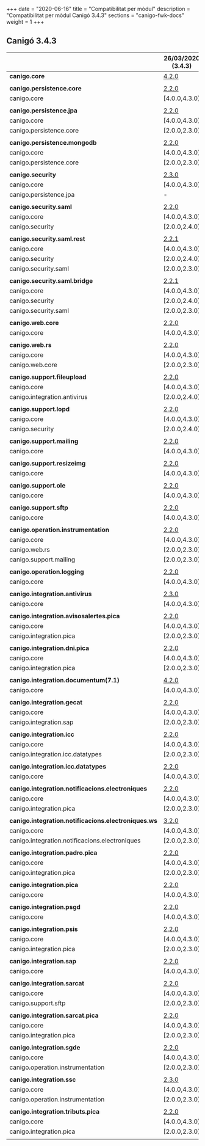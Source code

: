 +++
date        = "2020-06-16"
title       = "Compatibilitat per mòdul"
description = "Compatibilitat per mòdul Canigó 3.4.3"
sections    = "canigo-fwk-docs"
weight      = 1
+++

## Canigó 3.4.3

|                                                   		| 26/03/2020 (3.4.3)																															|
|---------------------------------------------------		|-----------------------------------------------------------------------------		|
| **canigo.core**                                   		| [4.2.0](/canigo-fwk-docs/documentacio-llibreries/canigo.core/4.2.0/) 								|
|                                                   		|               																																	|
| **canigo.persistence.core**                        		| [2.2.0](/canigo-fwk-docs/documentacio-llibreries/canigo.persistence.core/2.2.0/) |
| canigo.core                                       		| [4.0.0,4.3.0)  																																	|
|                                                   		|               																																	|
| **canigo.persistence.jpa**                         		| [2.2.0](/canigo-fwk-docs/documentacio-llibreries/canigo.persistence.jpa/2.2.0/)			|
| canigo.core                                       		| [4.0.0,4.3.0)  																																	|
| canigo.persistence.core                           		| [2.0.0,2.3.0)  																																	|
|                                                   		|               																																	|
| **canigo.persistence.mongodb**                     		| [2.2.0](/canigo-fwk-docs/documentacio-llibreries/canigo.persistence.mongodb/2.2.0/)          																																	|
| canigo.core                                       		| [4.0.0,4.3.0)  																																	|
| canigo.persistence.core                           		| [2.0.0,2.3.0)  																																	|
|                                                   		|               																																	|
| **canigo.security**                                		| [2.3.0](/canigo-fwk-docs/documentacio-llibreries/canigo.security/2.3.0/) |
| canigo.core                                       		| [4.0.0,4.3.0)  																																	|
| canigo.persistence.jpa                             		| -             																																	|
|                                                   		|               																																	|
| **canigo.security.saml**                           		| [2.2.0](/canigo-fwk-docs/documentacio-llibreries/canigo.security.saml/2.2.0/) |
| canigo.core                                       		| [4.0.0,4.3.0)  																																	|
| canigo.security                                   		| [2.0.0,2.4.0) 																																	|
|                                                   		|               																																	|
| **canigo.security.saml.rest**                      		| [2.2.1](/canigo-fwk-docs/documentacio-llibreries/canigo.security.rest/2.3.0/)|
| canigo.core                                       		| [4.0.0,4.3.0)  																																	|
| canigo.security                                   		| [2.0.0,2.4.0) 																																	|
| canigo.security.saml                               		| [2.0.0,2.3.0) 																																	|
|                                                   		|               																																	|
| **canigo.security.saml.bridge**                    		| [2.2.1](/canigo-fwk-docs/documentacio-llibreries/canigo.security.bridge/2.3.0/)|
| canigo.core                                       		| [4.0.0,4.3.0)  																																	|
| canigo.security                                   		| [2.0.0,2.4.0) 																																	|
| canigo.security.saml                               		| [2.0.0,2.3.0) 																																	|
|                                                   		|               																																	|
| **canigo.web.core**                                		| [2.2.0](/canigo-fwk-docs/documentacio-llibreries/canigo.web.core/2.2.0/) |
| canigo.core                                       		| [4.0.0,4.3.0)  																																	|
|                                                   		|               																																	|
| **canigo.web.rs**                                  		| [2.2.0](/canigo-fwk-docs/documentacio-llibreries/canigo.web.rs/2.2.0/) |
| canigo.core                                       		| [4.0.0,4.3.0)  																																	|
| canigo.web.core                                   		| [2.0.0,2.3.0) 																																	|
|                                                   		|               																																	|
| **canigo.support.fileupload**                      		| [2.2.0](/canigo-fwk-docs/documentacio-llibreries/canigo.support.fileupload/2.2.0/) |
| canigo.core                                       		| [4.0.0,4.3.0)  																																	|
| canigo.integration.antivirus                      		| [2.0.0,2.4.0) 																																	|
|                                                   		|               																																	|
| **canigo.support.lopd**                            		| [2.2.0](/canigo-fwk-docs/documentacio-llibreries/canigo.support.lopd/2.2.0/) |
| canigo.core                                       		| [4.0.0,4.3.0)  																																	|
| canigo.security                                   		| [2.0.0,2.4.0) 																																	|
|                                                   		|               																																	|
| **canigo.support.mailing**                         		| [2.2.0](/canigo-fwk-docs/documentacio-llibreries/canigo.support.mailing/2.2.0/) |
| canigo.core                                       		| [4.0.0,4.3.0)  																																	|
|                                                   		|               																																	|
| **canigo.support.resizeimg**                         	| [2.2.0](/canigo-fwk-docs/documentacio-llibreries/canigo.support.resizeimg/2.2.0/) |
| canigo.core                                       		| [4.0.0,4.3.0)  																																	|
|                                                   		|               																																	|
| **canigo.support.ole**                             		| [2.2.0](/canigo-fwk-docs/documentacio-llibreries/canigo.support.ole/2.2.0/) |
| canigo.core                                       		| [4.0.0,4.3.0)  																																	|
|                                                   		|               																																	|
| **canigo.support.sftp**                            		| [2.2.0](/canigo-fwk-docs/documentacio-llibreries/canigo.support.sftp/2.2.0/) |
| canigo.core                                       		| [4.0.0,4.3.0)  																																	|
|                                                   		|               																																	|
| **canigo.operation.instrumentation**               		| [2.2.0](/canigo-fwk-docs/documentacio-llibreries/canigo.operation.instrumentation/2.2.0/) |
| canigo.core                                       		| [4.0.0,4.3.0)  																																	|
| canigo.web.rs                                   			| [2.0.0,2.3.0) 																																	|
| canigo.support.mailing                           			| [2.0.0,2.3.0) 																																	|
|                                                   		|               																																	|
| **canigo.operation.logging**                       		| [2.2.0](/canigo-fwk-docs/documentacio-llibreries/canigo.operation.logging/2.2.0/) |
| canigo.core                                       		| [4.0.0,4.3.0)  																																	|
|                                                   		|               																																	|
| **canigo.integration.antivirus**                   		| [2.3.0](/canigo-fwk-docs/documentacio-llibreries/canigo.integration.antivirus/2.3.0/) |
| canigo.core                                       		| [4.0.0,4.3.0)  																																	|
|                                                   		|               																																	|
| **canigo.integration.avisosalertes.pica**          		| [2.2.0](/canigo-fwk-docs/documentacio-llibreries/canigo.integration.avisosalertes.pica/2.2.0/) |
| canigo.core                                       		| [4.0.0,4.3.0)  																																	|
| canigo.integration.pica                           		| [2.0.0,2.3.0) 																																	|
|                                                   		|               																																	|
| **canigo.integration.dni.pica**                    		| [2.2.0](/canigo-fwk-docs/documentacio-llibreries/canigo.integration.dni.pica/2.2.0/) |
| canigo.core                                       		| [4.0.0,4.3.0)  																																	|
| canigo.integration.pica                           		| [2.0.0,2.3.0) 																																	|
|                                                   		|               																																	|
| **canigo.integration.documentum(7.1)**             		| [4.2.0](/canigo-fwk-docs/documentacio-llibreries/canigo.integration.documentum/4.2.0/) |
| canigo.core                                       		| [4.0.0,4.3.0)  																																	|
|                                                   		|               																																	|
| **canigo.integration.gecat**                       		| [2.2.0](/canigo-fwk-docs/documentacio-llibreries/canigo.integration.gecat/2.2.0/) |
| canigo.core                                       		| [4.0.0,4.3.0)  																																	|
| canigo.integration.sap                            		| [2.0.0,2.3.0) 																																	|
|                                                   		|               																																	|
| **canigo.integration.icc**                         		| [2.2.0](/canigo-fwk-docs/documentacio-llibreries/canigo.integration.icc/2.2.0/) |
| canigo.core                                       		| [4.0.0,4.3.0)  																																	|
| canigo.integration.icc.datatypes                  		| [2.0.0,2.3.0)  																																	|
|                                                   		|               																																	|
| **canigo.integration.icc.datatypes**               		| [2.2.0](/canigo-fwk-docs/documentacio-llibreries/canigo.integration.icc.datatypes/2.2.0/) |
| canigo.core                                       		| [4.0.0,4.3.0)  																																	|
|                                                   		|               																																	|
| **canigo.integration.notificacions.electroniques** 		| [2.2.0](/canigo-fwk-docs/documentacio-llibreries/canigo.integration.notificacions.electroniques/2.2.0/) |
| canigo.core                                       		| [4.0.0,4.3.0)  																																	|
| canigo.integration.pica                           		| [2.0.0,2.3.0) 																																	|
|                                                   		|               																																	|
| **canigo.integration.notificacions.electroniques.ws**	| [3.2.0](/canigo-fwk-docs/documentacio-llibreries/canigo.integration.notificacions.electroniques.ws/3.2.0/) |
| canigo.core                                       		| [4.0.0,4.3.0)  																																	|
| canigo.integration.notificacions.electroniques    		| [2.0.0,2.3.0) 																																	|
|                                                   		|               																																	|
| **canigo.integration.padro.pica**                  		| [2.2.0](/canigo-fwk-docs/documentacio-llibreries/canigo.integration.padro.pica/2.2.0/) |
| canigo.core                                       		| [4.0.0,4.3.0)  																																	|
| canigo.integration.pica                           		| [2.0.0,2.3.0) 																																	|
|                                                   		|               																																	|
| **canigo.integration.pica**                        		| [2.2.0](/canigo-fwk-docs/documentacio-llibreries/canigo.integration.pica/2.2.0/) |
| canigo.core                                       		| [4.0.0,4.3.0)  																																	|
|                                                   		|               																																	|
| **canigo.integration.psgd**                        		| [2.2.0](/canigo-fwk-docs/documentacio-llibreries/canigo.integration.psgd/2.2.0/) |
| canigo.core                                       		| [4.0.0,4.3.0)  																																	|
|                                                   		|               																																	|
| **canigo.integration.psis**                        		| [2.2.0](/canigo-fwk-docs/documentacio-llibreries/canigo.integration.psis/2.2.0/) |
| canigo.core                                       		| [4.0.0,4.3.0)  																																	|
| canigo.integration.pica                           		| [2.0.0,2.3.0) 																																	|
|                                                   		|               																																	|
| **canigo.integration.sap**                         		| [2.2.0](/canigo-fwk-docs/documentacio-llibreries/canigo.integration.sap/2.2.0/) |
| canigo.core                                       		| [4.0.0,4.3.0)  																																	|
|                                                   		|               																																	|
| **canigo.integration.sarcat**                      		| [2.2.0](/canigo-fwk-docs/documentacio-llibreries/canigo.integration.sarcat/2.2.0/) |
| canigo.core                                       		| [4.0.0,4.3.0)  																																	|
| canigo.support.sftp                               		| [2.0.0,2.3.0) 																																	|
|                                                   		|               																																	|
| **canigo.integration.sarcat.pica**                 		| [2.2.0](/canigo-fwk-docs/documentacio-llibreries/canigo.integration.sarcat.pica/2.2.0/) |
| canigo.core                                       		| [4.0.0,4.3.0)  																																	|
| canigo.integration.pica                           		| [2.0.0,2.3.0) 																																	|
|                                                   		|               																																	|
| **canigo.integration.sgde**                        		| [2.2.0](/canigo-fwk-docs/documentacio-llibreries/canigo.integration.sgde.pica/2.2.0/) |
| canigo.core                                       		| [4.0.0,4.3.0)  																																	|
| canigo.operation.instrumentation                  		| [2.0.0,2.3.0) 																																	|
|                                                   		|               																																	|
| **canigo.integration.ssc**                         		| [2.3.0](/canigo-fwk-docs/documentacio-llibreries/canigo.integration.ssc/2.3.0/) |
| canigo.core                                       		| [4.0.0,4.3.0)  																																	|
| canigo.operation.instrumentation                  		| [2.0.0,2.3.0) 																																	|
|                                                   		|               																																	|
| **canigo.integration.tributs.pica**                		| [2.2.0](/canigo-fwk-docs/documentacio-llibreries/canigo.integration.tributs.pica/2.2.0/) |
| canigo.core                                       		| [4.0.0,4.3.0)  																																	|
| canigo.integration.pica                           		| [2.0.0,2.3.0) 																																	|
|                                                   		|               																																	|
